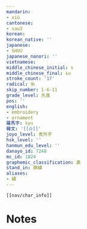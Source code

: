 ```yaml
---
mandarin:
- xiù
cantonese:
- sau3
korean:
korean_native: ''
japanese:
- SHUU
japanese_nanori: ''
vietnamese:
middle_chinese_initial: s
middle_chinese_final: ɨu
stroke_count: '17'
radical: 糸
skip_number: 1-6-11
grade_level: 先進
pos: ''
english:
- embroidery
- ornament
羅馬字: syu
韓文: '[[슈]]'
joyo_level: 表外字
hsk_level: ''
hanmun_edu_level: ''
danayo_id: 7248
mc_id: 1824
graphemic_classification: 粛
stand_in: 錦繍
aliases:
- 繡
---
```

```meta-bind-embed
[[nav/char_info]]
```

# Notes
